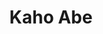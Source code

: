 ---
title: Kaho Abe
affiliation:
- class: Spring 2013
  role: Visitor
twitter:
github:
website:
place:
---